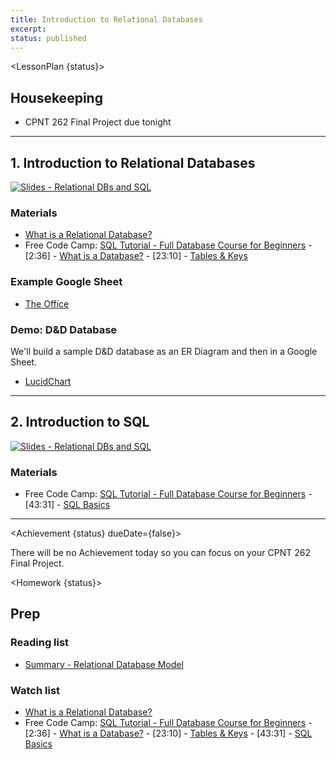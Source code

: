 ```yaml
---
title: Introduction to Relational Databases
excerpt: 
status: published
---
```

<script>
	import Homework from "$lib/components/Homework.svelte";
	import LessonPlan from "$lib/components/LessonPlan.svelte";
	import LabTime from "$lib/components/LabTime.svelte";
	import Achievement from "$lib/components/Achievement.svelte";
</script>


<LessonPlan {status}>

## Housekeeping
- CPNT 262 Final Project due tonight

---

## 1. Introduction to Relational Databases
[![Slides - Relational DBs and SQL](/images/slides/relational-db-sql.png)](https://sait-wbdv.github.io/slides/w23/cpnt-200/relational-db-sql.html)

### Materials
- [What is a Relational Database?](https://www.youtube.com/watch?v=OqjJjpjDRLc)
- Free Code Camp: [SQL Tutorial - Full Database Course for Beginners](https://www.youtube.com/watch?v=HXV3zeQKqGY)
		- [2:36] - [What is a Database?](https://www.youtube.com/watch?v=HXV3zeQKqGY&t=156s)
		- [23:10] - [Tables & Keys](https://www.youtube.com/watch?v=HXV3zeQKqGY&t=1390s)

### Example Google Sheet
- [The Office](https://docs.google.com/spreadsheets/d/1ARDRrwVdeGgTMx5f0sLcnV6MliOf9UqYjWOEMLKOm4M)

### Demo: D&D Database
We'll build a sample D&D database as an ER Diagram and then in a Google Sheet.
- [LucidChart](https://www.lucidchart.com/pages/)

---

## 2. Introduction to SQL
[![Slides - Relational DBs and SQL](/images/slides/sql.png)](https://sait-wbdv.github.io/slides/w23/cpnt-200/relational-db-sql.html#/17)

### Materials
- Free Code Camp: [SQL Tutorial - Full Database Course for Beginners](https://www.youtube.com/watch?v=HXV3zeQKqGY)
		- [43:31] - [SQL Basics](https://www.youtube.com/watch?v=HXV3zeQKqGY&t=2611s)

---

</LessonPlan>

<Achievement {status} dueDate={false}>

There will be no Achievement today so you can focus on your CPNT 262 Final Project.

</Achievement>

<Homework {status}>

## Prep
### Reading list
- [Summary - Relational Database Model](https://dev.to/lmolivera/everything-you-need-to-know-about-relational-databases-3ejl)

### Watch list
- [What is a Relational Database?](https://www.youtube.com/watch?v=OqjJjpjDRLc)
- Free Code Camp: [SQL Tutorial - Full Database Course for Beginners](https://www.youtube.com/watch?v=HXV3zeQKqGY)
		- [2:36] - [What is a Database?](https://www.youtube.com/watch?v=HXV3zeQKqGY&t=156s)
		- [23:10] - [Tables & Keys](https://www.youtube.com/watch?v=HXV3zeQKqGY&t=1390s)
		- [43:31] - [SQL Basics](https://www.youtube.com/watch?v=HXV3zeQKqGY&t=2611s)

</Homework>